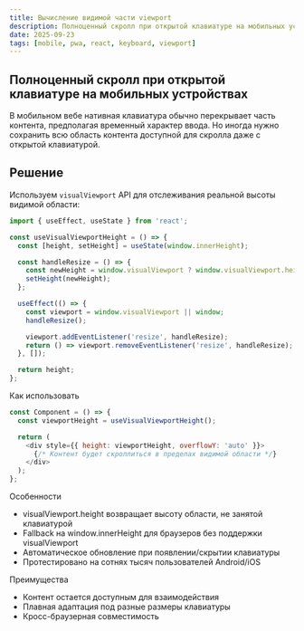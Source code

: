 ```yaml
---
title: Вычисление видимой части viewport
description: Полноценный скролл при открытой клавиатуре на мобильных устройствах
date: 2025-09-23
tags: [mobile, pwa, react, keyboard, viewport]
---
```


## Полноценный скролл при открытой клавиатуре на мобильных устройствах

В мобильном вебе нативная клавиатура обычно перекрывает часть контента, предполагая временный характер ввода. Но иногда нужно сохранить всю область контента доступной для скролла даже с открытой клавиатурой.

## Решение

Используем `visualViewport` API для отслеживания реальной высоты видимой области:

```javascript
import { useEffect, useState } from 'react';

const useVisualViewportHeight = () => {
  const [height, setHeight] = useState(window.innerHeight);

  const handleResize = () => {
    const newHeight = window.visualViewport ? window.visualViewport.height : window.innerHeight;
    setHeight(newHeight);
  };

  useEffect(() => {
    const viewport = window.visualViewport || window;
    handleResize();

    viewport.addEventListener('resize', handleResize);
    return () => viewport.removeEventListener('resize', handleResize);
  }, []);

  return height;
};
```

Как использовать

```javascript
const Component = () => {
  const viewportHeight = useVisualViewportHeight();

  return (
    <div style={{ height: viewportHeight, overflowY: 'auto' }}>
      {/* Контент будет скроллиться в пределах видимой области */}
    </div>
  );
};
```

Особенности

- visualViewport.height возвращает высоту области, не занятой клавиатурой
- Fallback на window.innerHeight для браузеров без поддержки visualViewport
- Автоматическое обновление при появлении/скрытии клавиатуры
- Протестировано на сотнях тысяч пользователей Android/iOS

Преимущества

- Контент остается доступным для взаимодействия
- Плавная адаптация под разные размеры клавиатуры
- Кросс-браузерная совместимость
